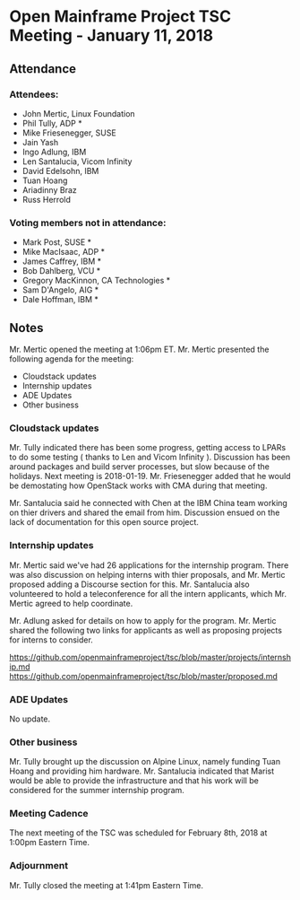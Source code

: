 # Open Mainframe Project TSC Meeting - January 11, 2018

## Attendance

### Attendees:

* John Mertic, Linux Foundation
* Phil Tully, ADP *
* Mike Friesenegger, SUSE
* Jain Yash
* Ingo Adlung, IBM
* Len Santalucia, Vicom Infinity
* David Edelsohn, IBM
* Tuan Hoang
* Ariadinny Braz
* Russ Herrold

### Voting members not in attendance:

* Mark Post, SUSE *
* Mike MacIsaac, ADP *
* James Caffrey, IBM *
* Bob Dahlberg, VCU *
* Gregory MacKinnon, CA Technologies *
* Sam D'Angelo, AIG *
* Dale Hoffman, IBM *

## Notes

Mr. Mertic opened the meeting at 1:06pm ET. Mr. Mertic presented the following agenda for the meeting:

* Cloudstack updates
* Internship updates
* ADE Updates
* Other business

### Cloudstack updates

Mr. Tully indicated there has been some progress, getting access to LPARs to do some testing ( thanks to Len and Vicom Infinity ). Discussion has been around packages and build server processes, but slow because of the holidays. Next meeting is 2018-01-19. Mr. Friesenegger added that he would be demostating how OpenStack works with CMA during that meeting.

Mr. Santalucia said he connected with Chen at the IBM China team working on thier drivers and shared the email from him. Discussion ensued on the lack of documentation for this open source project.

### Internship updates

Mr. Mertic said we've had 26 applications for the internship program. There was also discussion on helping interns with thier proposals, and Mr. Mertic proposed adding a Discourse section for this. Mr. Santalucia also volunteered to hold a teleconference for all the intern applicants, which Mr. Mertic agreed to help coordinate.

Mr. Adlung asked for details on how to apply for the program. Mr. Mertic shared the following two links for applicants as well as proposing projects for interns to consider.

https://github.com/openmainframeproject/tsc/blob/master/projects/internship.md
https://github.com/openmainframeproject/tsc/blob/master/proposed.md

### ADE Updates

No update.

### Other business

Mr. Tully brought up the discussion on Alpine Linux, namely funding Tuan Hoang and providing him hardware. Mr. Santalucia indicated that Marist would be able to provide the infrastructure and that his work will be considered for the summer internship program.

### Meeting Cadence

The next meeting of the TSC was scheduled for February 8th, 2018 at 1:00pm Eastern Time.

### Adjournment

Mr. Tully closed the meeting at 1:41pm Eastern Time.
